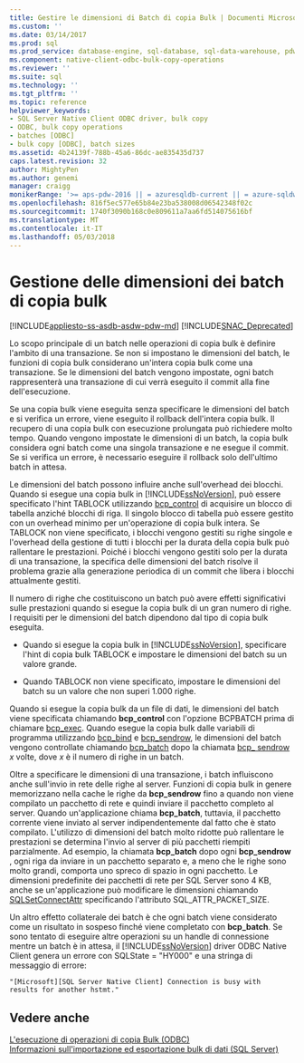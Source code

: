 ```yaml
---
title: Gestire le dimensioni di Batch di copia Bulk | Documenti Microsoft
ms.custom: ''
ms.date: 03/14/2017
ms.prod: sql
ms.prod_service: database-engine, sql-database, sql-data-warehouse, pdw
ms.component: native-client-odbc-bulk-copy-operations
ms.reviewer: ''
ms.suite: sql
ms.technology: ''
ms.tgt_pltfrm: ''
ms.topic: reference
helpviewer_keywords:
- SQL Server Native Client ODBC driver, bulk copy
- ODBC, bulk copy operations
- batches [ODBC]
- bulk copy [ODBC], batch sizes
ms.assetid: 4b24139f-788b-45a6-86dc-ae835435d737
caps.latest.revision: 32
author: MightyPen
ms.author: genemi
manager: craigg
monikerRange: '>= aps-pdw-2016 || = azuresqldb-current || = azure-sqldw-latest || >= sql-server-2016 || = sqlallproducts-allversions'
ms.openlocfilehash: 816f5ec577e65b84e23ba538008d06542348f02c
ms.sourcegitcommit: 1740f3090b168c0e809611a7aa6fd514075616bf
ms.translationtype: MT
ms.contentlocale: it-IT
ms.lasthandoff: 05/03/2018
---
```

# <a name="managing-bulk-copy-batch-sizes"></a>Gestione delle dimensioni dei batch di copia bulk
[!INCLUDE[appliesto-ss-asdb-asdw-pdw-md](../../includes/appliesto-ss-asdb-asdw-pdw-md.md)]
[!INCLUDE[SNAC_Deprecated](../../includes/snac-deprecated.md)]

  Lo scopo principale di un batch nelle operazioni di copia bulk è definire l'ambito di una transazione. Se non si impostano le dimensioni del batch, le funzioni di copia bulk considerano un'intera copia bulk come una transazione. Se le dimensioni del batch vengono impostate, ogni batch rappresenterà una transazione di cui verrà eseguito il commit alla fine dell'esecuzione.  
  
 Se una copia bulk viene eseguita senza specificare le dimensioni del batch e si verifica un errore, viene eseguito il rollback dell'intera copia bulk. Il recupero di una copia bulk con esecuzione prolungata può richiedere molto tempo. Quando vengono impostate le dimensioni di un batch, la copia bulk considera ogni batch come una singola transazione e ne esegue il commit. Se si verifica un errore, è necessario eseguire il rollback solo dell'ultimo batch in attesa.  
  
 Le dimensioni del batch possono influire anche sull'overhead dei blocchi. Quando si esegue una copia bulk in [!INCLUDE[ssNoVersion](../../includes/ssnoversion-md.md)], può essere specificato l'hint TABLOCK utilizzando [bcp_control](../../relational-databases/native-client-odbc-extensions-bulk-copy-functions/bcp-control.md) di acquisire un blocco di tabella anziché blocchi di riga. Il singolo blocco di tabella può essere gestito con un overhead minimo per un'operazione di copia bulk intera. Se TABLOCK non viene specificato, i blocchi vengono gestiti su righe singole e l'overhead della gestione di tutti i blocchi per la durata della copia bulk può rallentare le prestazioni. Poiché i blocchi vengono gestiti solo per la durata di una transazione, la specifica delle dimensioni del batch risolve il problema grazie alla generazione periodica di un commit che libera i blocchi attualmente gestiti.  
  
 Il numero di righe che costituiscono un batch può avere effetti significativi sulle prestazioni quando si esegue la copia bulk di un gran numero di righe. I requisiti per le dimensioni del batch dipendono dal tipo di copia bulk eseguita.  
  
-   Quando si esegue la copia bulk in [!INCLUDE[ssNoVersion](../../includes/ssnoversion-md.md)], specificare l'hint di copia bulk TABLOCK e impostare le dimensioni del batch su un valore grande.  
  
-   Quando TABLOCK non viene specificato, impostare le dimensioni del batch su un valore che non superi 1.000 righe.  
  
 Quando si esegue la copia bulk da un file di dati, le dimensioni del batch viene specificata chiamando **bcp_control** con l'opzione BCPBATCH prima di chiamare [bcp_exec](../../relational-databases/native-client-odbc-extensions-bulk-copy-functions/bcp-exec.md). Quando esegue la copia bulk dalle variabili di programma utilizzando [bcp_bind](../../relational-databases/native-client-odbc-extensions-bulk-copy-functions/bcp-bind.md) e [bcp_sendrow](../../relational-databases/native-client-odbc-extensions-bulk-copy-functions/bcp-sendrow.md), le dimensioni del batch vengono controllate chiamando [bcp_batch](../../relational-databases/native-client-odbc-extensions-bulk-copy-functions/bcp-batch.md) dopo la chiamata [bcp_ sendrow](../../relational-databases/native-client-odbc-extensions-bulk-copy-functions/bcp-sendrow.md) *x* volte, dove *x* è il numero di righe in un batch.  
  
 Oltre a specificare le dimensioni di una transazione, i batch influiscono anche sull'invio in rete delle righe al server. Funzioni di copia bulk in genere memorizzano nella cache le righe da **bcp_sendrow** fino a quando non viene compilato un pacchetto di rete e quindi inviare il pacchetto completo al server. Quando un'applicazione chiama **bcp_batch**, tuttavia, il pacchetto corrente viene inviato al server indipendentemente dal fatto che è stato compilato. L'utilizzo di dimensioni del batch molto ridotte può rallentare le prestazioni se determina l'invio al server di più pacchetti riempiti parzialmente. Ad esempio, la chiamata **bcp_batch** dopo ogni **bcp_sendrow** , ogni riga da inviare in un pacchetto separato e, a meno che le righe sono molto grandi, comporta uno spreco di spazio in ogni pacchetto. Le dimensioni predefinite dei pacchetti di rete per SQL Server sono 4 KB, anche se un'applicazione può modificare le dimensioni chiamando [SQLSetConnectAttr](../../relational-databases/native-client-odbc-api/sqlsetconnectattr.md) specificando l'attributo SQL_ATTR_PACKET_SIZE.  
  
 Un altro effetto collaterale dei batch è che ogni batch viene considerato come un risultato in sospeso finché viene completato con **bcp_batch**. Se sono tentato di eseguire altre operazioni su un handle di connessione mentre un batch è in attesa, il [!INCLUDE[ssNoVersion](../../includes/ssnoversion-md.md)] driver ODBC Native Client genera un errore con SQLState = "HY000" e una stringa di messaggio di errore:  
  
```  
"[Microsoft][SQL Server Native Client] Connection is busy with  
results for another hstmt."  
```  
  
## <a name="see-also"></a>Vedere anche  
 [L'esecuzione di operazioni di copia Bulk &#40;ODBC&#41;](../../relational-databases/native-client-odbc-bulk-copy-operations/performing-bulk-copy-operations-odbc.md)   
 [Informazioni sull'importazione ed esportazione bulk di dati &#40;SQL Server&#41;](../../relational-databases/import-export/bulk-import-and-export-of-data-sql-server.md)  
  
  
